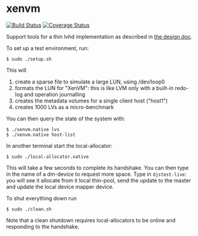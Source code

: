 xenvm
=====

[![Build Status](https://travis-ci.org/xapi-project/xenvm.png?branch=master)](https://travis-ci.org/xapi-project/xenvm) [![Coverage Status](https://coveralls.io/repos/xapi-project/xenvm/badge.png?branch=master)](https://coveralls.io/r/xapi-project/xenvm?branch=master)

Support tools for a thin lvhd implementation as described in
[the design doc](http://xapi-project.github.io/xapi/futures/thin-lvhd/thin-lvhd.html).

To set up a test environment, run:
```
$ sudo ./setup.sh
```

This will

1. create a sparse file to simulate a large LUN, using /dev/loop0
2. formats the LUN for "XenVM": this is like LVM only with a built-in redo-log
   and operation journalling
3. creates the metadata volumes for a single client host ("host1")
4. creates 1000 LVs as a micro-benchmark

You can then query the state of the system with:

```
$ ./xenvm.native lvs
$ ./xenvm.native host-list
```

In another terminal start the local-allocator:

```
$ sudo ./local-allocator.native
```

This will take a few seconds to complete its handshake. You can then type in the
name of a dm-device to request more space. Type in `djstest-live`: you will see it
allocate from it local thin-pool, send the update to the master and update the local
device mapper device.

To shut everything down run

```
$ sudo ./clean.sh
```

Note that a clean shutdown requires local-allocators to be online and responding to
the handshake.

